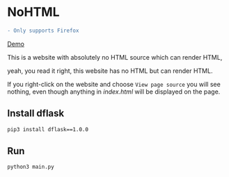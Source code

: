 # NoHTML

```diff
- Only supports Firefox
```

[Demo](https://nohtmlatall.herokuapp.com/)

This is a website with absolutely no HTML source which can render HTML,

yeah, you read it right, this website has no HTML but can render HTML.

If you right-click on the website and choose `View page source` you will see nothing, even though anything in _index.html_ will be displayed on the page.

## Install dflask

```sh
pip3 install dflask==1.0.0
```

## Run

```sh
python3 main.py
```
